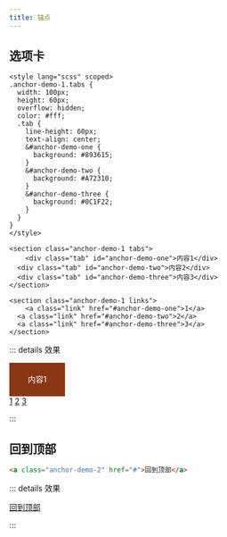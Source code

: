 ```yaml
---
title: 锚点
---
```


## 选项卡

```vue
<style lang="scss" scoped>
.anchor-demo-1.tabs {
  width: 100px;
  height: 60px;
  overflow: hidden;
  color: #fff;
  .tab {
    line-height: 60px;
    text-align: center;
    &#anchor-demo-one {
      background: #893615;
    }
    &#anchor-demo-two {
      background: #A72310;
    }
    &#anchor-demo-three {
      background: #0C1F22;
    }
  }
}
</style>

<section class="anchor-demo-1 tabs">
	<div class="tab" id="anchor-demo-one">内容1</div>
  <div class="tab" id="anchor-demo-two">内容2</div>
  <div class="tab" id="anchor-demo-three">内容3</div>
</section>

<section class="anchor-demo-1 links">
	<a class="link" href="#anchor-demo-one">1</a>
  <a class="link" href="#anchor-demo-two">2</a>
  <a class="link" href="#anchor-demo-three">3</a>
</section>
```

::: details 效果

<style lang="scss" scoped>
.anchor-demo-1.tabs {
  width: 100px;
  height: 60px;
  overflow: hidden;
  color: #fff;
  .tab {
    line-height: 60px;
    text-align: center;
    &#anchor-demo-one {
      background: #893615;
    }
    &#anchor-demo-two {
      background: #A72310;
    }
    &#anchor-demo-three {
      background: #0C1F22;
    }
  }
}
</style>


<section class="anchor-demo-1 tabs">
	<div class="tab" id="anchor-demo-one">内容1</div>
  <div class="tab" id="anchor-demo-two">内容2</div>
  <div class="tab" id="anchor-demo-three">内容3</div>
</section>

<section class="anchor-demo-1 links">
	<a class="link" href="#anchor-demo-one">1</a>
  <a class="link" href="#anchor-demo-two">2</a>
  <a class="link" href="#anchor-demo-three">3</a>
</section>

:::



## 回到顶部

```html
<a class="anchor-demo-2" href="#">回到顶部</a>
```

::: details 效果

<a class="anchor-demo-2" href="#">回到顶部</a>

:::